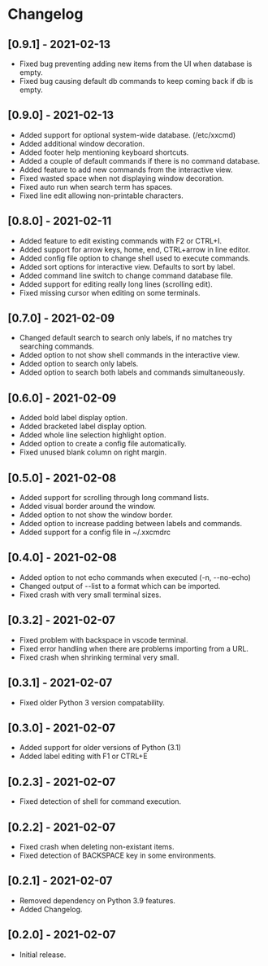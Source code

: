# Changelog

## [0.9.1] - 2021-02-13
- Fixed bug preventing adding new items from the UI when database is empty.
- Fixed bug causing default db commands to keep coming back if db is empty.

## [0.9.0] - 2021-02-13
- Added support for optional system-wide database. (/etc/xxcmd)
- Added additional window decoration.
- Added footer help mentioning keyboard shortcuts.
- Added a couple of default commands if there is no command database.
- Added feature to add new commands from the interactive view.
- Fixed wasted space when not displaying window decoration.
- Fixed auto run when search term has spaces.
- Fixed line edit allowing non-printable characters.

## [0.8.0] - 2021-02-11
- Added feature to edit existing commands with F2 or CTRL+I.
- Added support for arrow keys, home, end, CTRL+arrow in line editor.
- Added config file option to change shell used to execute commands.
- Added sort options for interactive view. Defaults to sort by label.
- Added command line switch to change command database file.
- Added support for editing really long lines (scrolling edit).
- Fixed missing cursor when editing on some terminals.

## [0.7.0] - 2021-02-09
- Changed default search to search only labels, if no matches try searching commands.
- Added option to not show shell commands in the interactive view.
- Added option to search only labels.
- Added option to search both labels and commands simultaneously.

## [0.6.0] - 2021-02-09
- Added bold label display option.
- Added bracketed label display option.
- Added whole line selection highlight option.
- Added option to create a config file automatically.
- Fixed unused blank column on right margin.

## [0.5.0] - 2021-02-08
- Added support for scrolling through long command lists.
- Added visual border around the window.
- Added option to not show the window border.
- Added option to increase padding between labels and commands.
- Added support for a config file in ~/.xxcmdrc

## [0.4.0] - 2021-02-08
- Added option to not echo commands when executed (-n, --no-echo)
- Changed output of --list to a format which can be imported.
- Fixed crash with very small terminal sizes.

## [0.3.2] - 2021-02-07
- Fixed problem with backspace in vscode terminal.
- Fixed error handling when there are problems importing from a URL.
- Fixed crash when shrinking terminal very small.

## [0.3.1] - 2021-02-07
- Fixed older Python 3 version compatability.

## [0.3.0] - 2021-02-07
- Added support for older versions of Python (3.1)
- Added label editing with F1 or CTRL+E

## [0.2.3] - 2021-02-07
- Fixed detection of shell for command execution.

## [0.2.2] - 2021-02-07
- Fixed crash when deleting non-existant items.
- Fixed detection of BACKSPACE key in some environments.

## [0.2.1] - 2021-02-07

- Removed dependency on Python 3.9 features.
- Added Changelog.

## [0.2.0] - 2021-02-07

- Initial release.